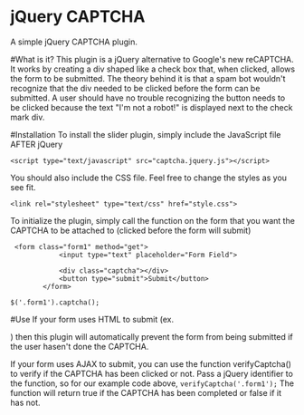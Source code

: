 # jQuery CAPTCHA
A simple jQuery CAPTCHA plugin.

#What is it?
This plugin is a jQuery alternative to Google's new reCAPTCHA. It works by creating a div shaped like a check box that, when clicked, allows the form to be submitted. The theory behind it is that a spam bot wouldn't recognize that the div needed to be clicked before the form can be submitted. A user should have no trouble recognizing the button needs to be clicked because the text "I'm not a robot!" is displayed next to the check mark div.

#Installation
To install the slider plugin, simply include the JavaScript file AFTER jQuery

`<script type="text/javascript" src="captcha.jquery.js"></script>`

You should also include the CSS file. Feel free to change the styles as you see fit.

`<link rel="stylesheet" type="text/css" href="style.css">`

To initialize the plugin, simply call the function on the form that you want the CAPTCHA to be attached to (clicked before the form will submit)

```
 <form class="form1" method="get">
			<input type="text" placeholder="Form Field">

			<div class="captcha"></div>
			<button type="submit">Submit</button>
		</form>
```
		
`$('.form1').captcha();`

#Use
If your form uses HTML to submit (ex. <form action="action.php">) then this plugin will automatically prevent the form from being submitted if the user hasen't done the CAPTCHA.

If your form uses AJAX to submit, you can use the function verifyCaptcha() to verify if the CAPTCHA has been clicked or not. Pass a jQuery identifier to the function, so for our example code above, `verifyCaptcha('.form1');` The function will return true if the CAPTCHA has been completed or false if it has not. 

